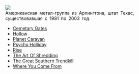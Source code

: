 ![](/songs/pqr/Pantera/pantera.jpg)  
Американская метал-группа из Арлингтона, штат Техас, существовавшая с 1981 по 2003 год.

* [Cemetary Gates](/songs/pqr/Pantera/Cemetary%20Gates)
* [Hollow](/songs/pqr/Pantera/Hollow)
* [Planet Caravan](/songs/pqr/Pantera/Planet%20Caravan)
* [Psycho Holliday](/songs/pqr/Pantera/Psycho%20Holliday)
* [Rise](/songs/pqr/Pantera/Rise)
* [The Art Of Shredding](/songs/pqr/Pantera/The%20Art%20Of%20Shredding)
* [The Great Southern Trendkill](/songs/pqr/Pantera/The%20Great%20Southern%20Trendkill)
* [Where You Come From](/songs/pqr/Pantera/Where%20You%20Come%20From)